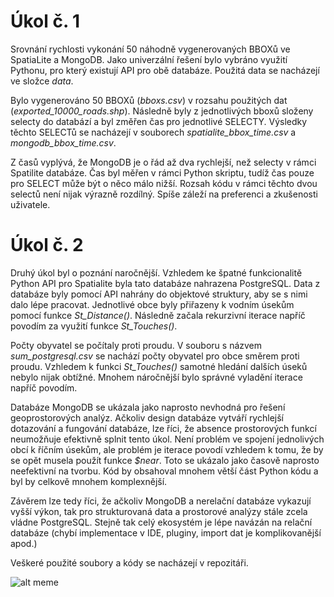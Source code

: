 # Úkol č. 1
Srovnání rychlosti vykonání 50 náhodně vygenerovaných BBOXů ve SpatiaLite a MongoDB. Jako univerzální řešení bylo vybráno využití Pythonu, pro který existují API pro obě databáze. Použitá data se nacházejí ve složce *data*.

Bylo vygenerováno 50 BBOXů (*bboxs.csv*) v rozsahu použitých dat (*exported_10000_roads.shp*).
Následně byly z jednotlivých bboxů složeny selecty do databází a byl změřen čas pro jednotlivé SELECTY. Výsledky těchto SELECTů se nacházejí v souborech *spatialite_bbox_time.csv* a *mongodb_bbox_time.csv*.

Z časů vyplývá, že MongoDB je o řád až dva rychlejší, než selecty v rámci Spatilite databáze. Čas byl měřen v rámci Python skriptu, tudíž čas pouze pro SELECT může být o něco málo nižší. Rozsah kódu v rámci těchto dvou selectů není nijak výrazně rozdílný. Spíše záleží na preferenci a zkušenosti uživatele.

# Úkol č. 2
Druhý úkol byl o poznání naročnější. Vzhledem ke špatné funkcionalitě Python API pro Spatialite byla tato databáze nahrazena PostgreSQL. Data z databáze byly pomocí API nahrány do objektové struktury, aby se s nimi dalo lépe pracovat. Jednotlivé obce byly přiřazeny k vodním úsekům pomocí funkce *St_Distance()*. Následně začala rekurzivní iterace napříč povodím za využití funkce *St_Touches()*.

Počty obyvatel se počítaly proti proudu. V souboru s názvem *sum_postgresql.csv* se nachází počty obyvatel pro obce směrem proti proudu. Vzhledem k funkci *St_Touches()* samotné hledání dalších úseků nebylo nijak obtížné. Mnohem náročnější bylo správné vyladění iterace napříč povodím.

Databáze MongoDB se ukázala jako naprosto nevhodná pro řešení geoprostorových analýz. Ačkoliv design databáze vytváří rychlejší dotazování a fungování databáze, lze říci, že absence prostorových funkcí neumožňuje efektivně splnit tento úkol. Není problém ve spojení jednolivých obcí k říčním úsekům, ale problém je iterace povodí vzhledem k tomu, že by se opět musela použít funkce *$near*. Toto se ukázalo jako časově naprosto neefektivní na tvorbu. Kód by obsahoval mnohem větší část Python kódu a byl by celkově mnohem komplexnější.

Závěrem lze tedy říci, že ačkoliv MongoDB a nerelační databáze vykazují vyšší výkon, tak pro strukturovaná data a prostorové analýzy stále zcela vládne PostgreSQL. Stejně tak celý ekosystém je lépe navázán na relační databáze (chybí implementace v IDE, pluginy, import dat je komplikovanější apod.)

Veškeré použité soubory a kódy se nacházejí v repozitáři.

![alt meme](https://memegenerator.net/img/instances/66609673/im-not-sure-why-my-code-works-and-ad-this-point-im-too-afraid-to-debug.jpg "")



